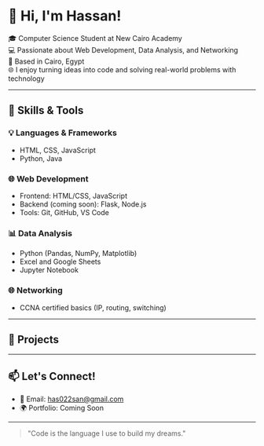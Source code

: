 # 👋 Hi, I'm Hassan!

🎓 Computer Science Student at New Cairo Academy  
💻 Passionate about Web Development, Data Analysis, and Networking  
📍 Based in Cairo, Egypt  
🌐 I enjoy turning ideas into code and solving real-world problems with technology

---

## 🚀 Skills & Tools

### 💡 Languages & Frameworks
- HTML, CSS, JavaScript
- Python, Java

### 🌐 Web Development
- Frontend: HTML/CSS, JavaScript
- Backend (coming soon): Flask, Node.js
- Tools: Git, GitHub, VS Code

### 📊 Data Analysis
- Python (Pandas, NumPy, Matplotlib)
- Excel and Google Sheets
- Jupyter Notebook

### 🌐 Networking
- CCNA certified basics (IP, routing, switching)

---

## 📌 Projects



---

## 📫 Let's Connect!
- 📧 Email: has022san@gmail.com 
- 🌍 Portfolio: Coming Soon

---

> "Code is the language I use to build my dreams."

